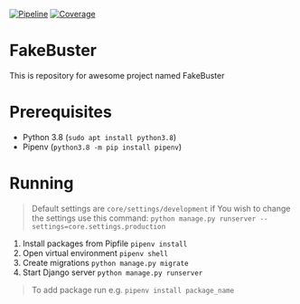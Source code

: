 [![Pipeline](https://gitlab.com/daniel.rozycki/fakebuster/badges/master/pipeline.svg)](https://gitlab.com/daniel.rozycki/fakebuster) 
[![Coverage](https://gitlab.com/daniel.rozycki/fakebuster/badges/master/coverage.svg)](https://gitlab.com/daniel.rozycki/fakebuster)


# FakeBuster

This is repository for awesome project named FakeBuster


# Prerequisites

 - Python 3.8 (`sudo apt install python3.8`)
 - Pipenv (`python3.8 -m pip install pipenv`) 

# Running

> Default settings are `core/settings/development` if You wish to change the settings use this command: `python manage.py runserver --settings=core.settings.production`

 1. Install packages from Pipfile `pipenv install`
 2. Open virtual environment `pipenv shell`
 3. Create migrations `python manage.py migrate`
 3. Start Django server `python manage.py runserver`
 > To add package run e.g. `pipenv install package_name`